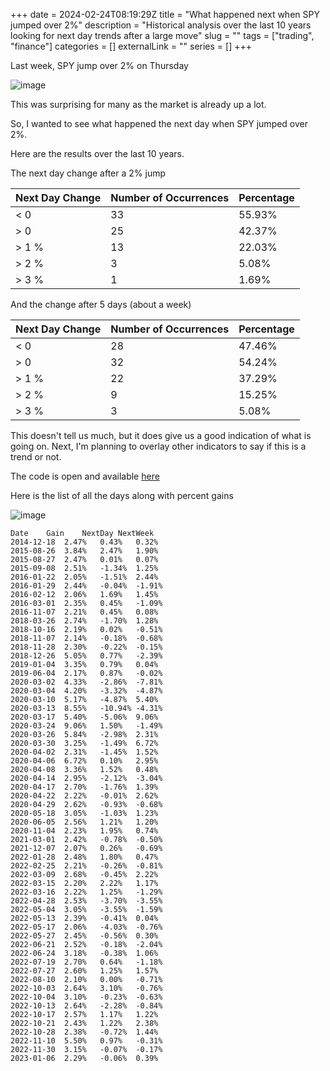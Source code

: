 +++
date = 2024-02-24T08:19:29Z
title = "What happened next when SPY jumped over 2%"
description = "Historical analysis over the last 10 years looking for next day trends after a large move"
slug = ""
tags = ["trading", "finance"]
categories = []
externalLink = ""
series = []
+++

Last week, SPY jump over 2% on Thursday

![image](/images/2024/02/24/1708762923.png)

This was surprising for many as the market is already up a lot.

So, I wanted to see what happened the next day when SPY jumped over 2%.

Here are the results over the last 10 years.

The next day change after a 2% jump

| Next Day Change | Number of Occurrences | Percentage |
|-----------------|-----------------------|------------|
| < 0             | 33                    | 55.93%     |
| > 0             | 25                    | 42.37%     |
| > 1 %           | 13                    | 22.03%     |
| > 2 %           | 3                     | 5.08%      |
| > 3 %           | 1                     | 1.69%      |

And the change after 5 days (about a week)

| Next Day Change | Number of Occurrences | Percentage |
|-----------------|-----------------------|------------|
| < 0             | 28                    | 47.46%     |
| > 0             | 32                    | 54.24%     |
| > 1 %           | 22                    | 37.29%     |
| > 2 %           | 9                     | 15.25%     |
| > 3 %           | 3                     | 5.08%      |

This doesn't tell us much, but it does give us a good indication of what is going on.
Next, I'm planning to overlay other indicators to say if this is a trend or not.

The code is open and available [here](https://github.com/namuan/trading-utils/blob/main/stock-pct-change.py)

Here is the list of all the days along with percent gains

![image](/images/2024/02/24/1708763882.png)

```text
Date	Gain	NextDay	NextWeek
2014-12-18	2.47%	0.43%	0.32%
2015-08-26	3.84%	2.47%	1.90%
2015-08-27	2.47%	0.01%	0.07%
2015-09-08	2.51%	-1.34%	1.25%
2016-01-22	2.05%	-1.51%	2.44%
2016-01-29	2.44%	-0.04%	-1.91%
2016-02-12	2.06%	1.69%	1.45%
2016-03-01	2.35%	0.45%	-1.09%
2016-11-07	2.21%	0.45%	0.08%
2018-03-26	2.74%	-1.70%	1.28%
2018-10-16	2.19%	0.02%	-0.51%
2018-11-07	2.14%	-0.18%	-0.68%
2018-11-28	2.30%	-0.22%	-0.15%
2018-12-26	5.05%	0.77%	-2.39%
2019-01-04	3.35%	0.79%	0.04%
2019-06-04	2.17%	0.87%	-0.02%
2020-03-02	4.33%	-2.86%	-7.81%
2020-03-04	4.20%	-3.32%	-4.87%
2020-03-10	5.17%	-4.87%	5.40%
2020-03-13	8.55%	-10.94%	-4.31%
2020-03-17	5.40%	-5.06%	9.06%
2020-03-24	9.06%	1.50%	-1.49%
2020-03-26	5.84%	-2.98%	2.31%
2020-03-30	3.25%	-1.49%	6.72%
2020-04-02	2.31%	-1.45%	1.52%
2020-04-06	6.72%	0.10%	2.95%
2020-04-08	3.36%	1.52%	0.48%
2020-04-14	2.95%	-2.12%	-3.04%
2020-04-17	2.70%	-1.76%	1.39%
2020-04-22	2.22%	-0.01%	2.62%
2020-04-29	2.62%	-0.93%	-0.68%
2020-05-18	3.05%	-1.03%	1.23%
2020-06-05	2.56%	1.21%	1.20%
2020-11-04	2.23%	1.95%	0.74%
2021-03-01	2.42%	-0.78%	-0.50%
2021-12-07	2.07%	0.26%	-0.69%
2022-01-28	2.48%	1.80%	0.47%
2022-02-25	2.21%	-0.26%	-0.81%
2022-03-09	2.68%	-0.45%	2.22%
2022-03-15	2.20%	2.22%	1.17%
2022-03-16	2.22%	1.25%	-1.29%
2022-04-28	2.53%	-3.70%	-3.55%
2022-05-04	3.05%	-3.55%	-1.59%
2022-05-13	2.39%	-0.41%	0.04%
2022-05-17	2.06%	-4.03%	-0.76%
2022-05-27	2.45%	-0.56%	0.30%
2022-06-21	2.52%	-0.18%	-2.04%
2022-06-24	3.18%	-0.38%	1.06%
2022-07-19	2.70%	0.64%	-1.18%
2022-07-27	2.60%	1.25%	1.57%
2022-08-10	2.10%	0.00%	-0.71%
2022-10-03	2.64%	3.10%	-0.76%
2022-10-04	3.10%	-0.23%	-0.63%
2022-10-13	2.64%	-2.28%	-0.84%
2022-10-17	2.57%	1.17%	1.22%
2022-10-21	2.43%	1.22%	2.38%
2022-10-28	2.38%	-0.72%	1.44%
2022-11-10	5.50%	0.97%	-0.31%
2022-11-30	3.15%	-0.07%	-0.17%
2023-01-06	2.29%	-0.06%	0.39%
```
